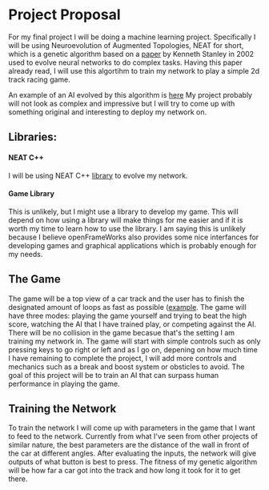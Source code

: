 # Project Proposal

For my final project I will be doing a machine learning project. Specifically I will be using Neuroevolution of Augmented Topologies, NEAT for short, which is a genetic algorithm based on a [paper](http://nn.cs.utexas.edu/downloads/papers/stanley.ec02.pdf) by Kenneth Stanley in 2002 used to evolve neural networks to do complex tasks. Having this paper already read, I will use this algortihm to train my network to play a simple 2d track racing game. 

An example of an AI evolved by this algorithm is [here](https://youtu.be/qv6UVOQ0F44)
My project probably will not look as complex and impressive but I will try to come up with something original and interesting to deploy my network on.


## Libraries:
#### NEAT C++
I will be using NEAT C++ [library](http://nn.cs.utexas.edu/?neat-c) to evolve my network.

#### Game Library
This is unlikely, but I might use a library to develop my game. This will depend on how using a library will make things for me easier and if it is worth my time to learn how to use the library. I am saying this is unlikely because I believe openFrameWorks also provides some nice interfances for developing games and graphical applications which is probably enough for my needs.

## The Game

The game will be a top view of a car track and the user has to finish the designated amount of loops as fast as possible ([example](https://duskfire.files.wordpress.com/2011/08/pyracerz.png). The game will have three modes: playing the game yourself and trying to beat the high score, watching the AI that I have trained play, or competing against the AI. There will be no collision in the game becasue that's the setting I am training my network in. The game will start with simple controls such as only pressing keys to go right or left and as I go on, depening on how much time I have remaining to complete the project, I will add more controls and mechanics such as a break and boost system or obsticles to avoid. The goal of this project will be to train an AI that can surpass human performance in playing the game.

## Training the Network

To train the network I will come up with parameters in the game that I want to feed to the network. Currently from what I've seen from other projects of similar nature, the best parameters are the distance of the wall in front of the car at different angles. After evaluating the inputs, the network will give outputs of what button is best to press. The fitness of my genetic algorithm will be how far a car got into the track and how long it took for it to get there. 

